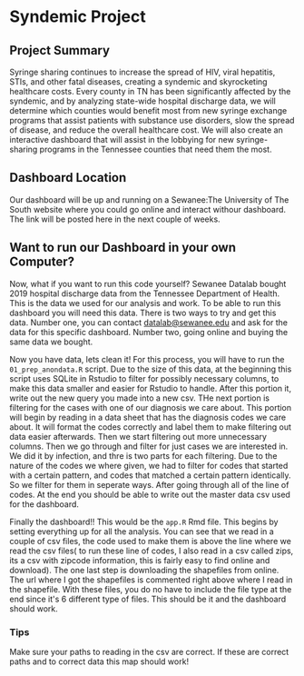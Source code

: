 # Syndemic Project

## Project Summary

Syringe sharing continues to increase the spread of HIV, viral hepatitis, STIs, and other fatal diseases, creating a syndemic and skyrocketing healthcare costs. Every county in TN has been significantly affected by the syndemic, and by analyzing state-wide hospital discharge data, we will determine which counties would benefit most from new syringe exchange programs that assist patients with substance use disorders, slow the spread of disease, and reduce the overall healthcare cost. We will also create an interactive dashboard that will assist in the lobbying for new syringe-sharing programs in the Tennessee counties that need them the most.

## Dashboard Location

Our dashboard will be up and running on a Sewanee:The University of The South website where you could go online and interact withour dashboard. The link will be posted here in the next couple of weeks.

## Want to run our Dashboard in your own Computer?

Now, what if you want to run this code yourself? Sewanee Datalab bought 2019 hospital discharge data from the Tennessee Department of Health. This is the data we used for our analysis and work. To be able to run this dashboard you will need this data. There is two ways to try and get this data. Number one, you can contact datalab@sewanee.edu and ask for the data for this specific dashboard. Number two, going online and buying the same data we bought. 

Now you have data, lets clean it! For this process, you will have to run the `01_prep_anondata.R` script. Due to the size of this data, at the beginning this script uses SQLite in Rstudio to filter for possibly necessary columns, to make this data smaller and easier for Rstudio to handle. After this portion it, write out the new query you made into a new csv. THe next portion is filtering for the cases with one of our diagnosis we care about. This portion will begin by reading in a data sheet that has the diagnosis codes we care about. It will format the codes correctly and label them to make filtering out data easier afterwards. Then we start filtering out more unnecessary columns. Then we go through and filter for just cases we are interested in. We did it by infection, and thre is two parts for each filtering. Due to the nature of the codes we where given, we had to filter for codes that started with a certain pattern, and codes that matched a certain pattern identically. So we filter for them in seperate ways. After going through all of the line of codes. At the end you should be able to write out the master data csv used for the dashboard. 

Finally the dashboard!! This would be the `app.R` Rmd file. This begins by setting everything up for all the analysis. You can see that we read in a couple of csv files, the code used to make them is above the line where we read the csv files( to run these line of codes, I also read in a csv called zips, its a csv with zipcode information, this is fairly easy to find online and download). The one last step is downloading the shapefiles from online. The url where I got the shapefiles is commented right above where I read in the shapefile. With these files, you do no have to include the file type at the end since it's 6 different type of files. This should be it and the dashboard should work. 

### Tips

Make sure your paths to reading in the csv are correct. If these are correct paths and to correct data this map should work!

     
 
